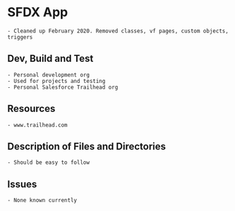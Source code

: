 # SFDX App
    - Cleaned up February 2020. Removed classes, vf pages, custom objects, triggers
## Dev, Build and Test
    - Personal development org
    - Used for projects and testing
    - Personal Salesforce Trailhead org
## Resources
    - www.trailhead.com
## Description of Files and Directories
    - Should be easy to follow
## Issues
    - None known currently